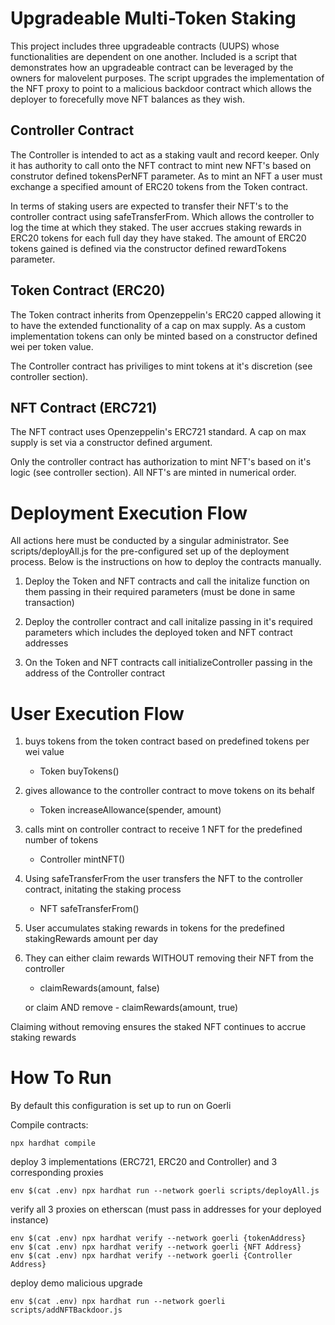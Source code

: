 # Upgradeable Multi-Token Staking

This project includes three upgradeable contracts (UUPS) whose functionalities are dependent on one another. Included is a script that demonstrates how an upgradeable contract can be leveraged by the owners for malovelent purposes. The script upgrades the implementation of the NFT proxy to point to a malicious backdoor contract which allows the deployer to forecefully move NFT balances as they wish.

## Controller Contract

The Controller is intended to act as a staking vault and record keeper. Only it has authority to call onto the NFT contract to mint new NFT's based on construtor defined tokensPerNFT parameter. As to mint an NFT a user must exchange a specified amount of ERC20 tokens from the Token contract.

In terms of staking users are expected to transfer their NFT's to the controller contract using safeTransferFrom. Which allows the controller to log the time at which they staked. The user accrues staking rewards in ERC20 tokens for each full day they have staked. The amount of ERC20 tokens gained is defined via the constructor defined rewardTokens parameter.

## Token Contract (ERC20)

The Token contract inherits from Openzeppelin's ERC20 capped allowing it to have the extended functionality of a cap on max supply. As a custom implementation tokens can only be minted based on a constructor defined wei per token value.

The Controller contract has priviliges to mint tokens at it's discretion (see controller section).

## NFT Contract (ERC721)

The NFT contract uses Openzeppelin's ERC721 standard. A cap on max supply is set via a constructor defined argument.

Only the controller contract has authorization to mint NFT's based on it's logic (see controller section). All NFT's are minted in numerical order.

# Deployment Execution Flow

All actions here must be conducted by a singular administrator. See scripts/deployAll.js for the pre-configured set up of the deployment process. Below is the instructions on how to deploy the contracts manually.

1. Deploy the Token and NFT contracts and call the initalize function on them passing in their required parameters (must be done in same transaction)

2. Deploy the controller contract and call initalize passing in it's required parameters which includes the deployed token and NFT contract addresses

3. On the Token and NFT contracts call initializeController passing in the address of the Controller contract

# User Execution Flow

1. buys tokens from the token contract based on predefined tokens per wei value

   - Token buyTokens()

2. gives allowance to the controller contract to move tokens on its behalf

   - Token increaseAllowance(spender, amount)

3. calls mint on controller contract to receive 1 NFT for the predefined number of tokens

   - Controller mintNFT()

4. Using safeTransferFrom the user transfers the NFT to the controller contract, initating the staking process

   - NFT safeTransferFrom()

5. User accumulates staking rewards in tokens for the predefined stakingRewards amount per day

6. They can either claim rewards WITHOUT removing their NFT from the controller

   - claimRewards(amount, false)

   or claim AND remove - claimRewards(amount, true)

Claiming without removing ensures the staked NFT continues to accrue staking rewards

# How To Run

By default this configuration is set up to run on Goerli

Compile contracts:

```
npx hardhat compile
```

deploy 3 implementations (ERC721, ERC20 and Controller) and 3 corresponding proxies

```
env $(cat .env) npx hardhat run --network goerli scripts/deployAll.js
```

verify all 3 proxies on etherscan (must pass in addresses for your deployed instance)

```
env $(cat .env) npx hardhat verify --network goerli {tokenAddress}
env $(cat .env) npx hardhat verify --network goerli {NFT Address}
env $(cat .env) npx hardhat verify --network goerli {Controller Address}
```

deploy demo malicious upgrade

```
env $(cat .env) npx hardhat run --network goerli scripts/addNFTBackdoor.js
```
